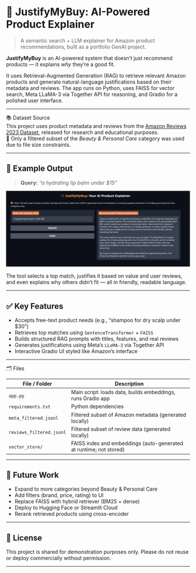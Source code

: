 # 🛒 JustifyMyBuy: AI-Powered Product Explainer

> A semantic search + LLM explainer for Amazon product recommendations, built as a portfolio GenAI project.

**JustifyMyBuy** is an AI-powered system that doesn’t just recommend products — it explains *why* they’re a good fit.

It uses Retrieval-Augmented Generation (RAG) to retrieve relevant Amazon products and generate natural-language justifications based on their metadata and reviews. The app runs on Python, uses FAISS for vector search, Meta LLaMA-3 via Together API for reasoning, and Gradio for a polished user interface.

---

📚 Dataset Source  
This project uses product metadata and reviews from the [Amazon Reviews 2023 Dataset](https://amazon-reviews-2023.github.io), released for research and educational purposes.  
🔹 Only a filtered subset of the *Beauty & Personal Care* category was used due to file size constraints.

---

## 📸 Example Output

> **Query:** _“a hydrating lip balm under $15”_

<p align="center">
  <img src="example-output.png" alt="JustifyMyBuy Demo Screenshot" width="800"/>
</p>

The tool selects a top match, justifies it based on value and user reviews, and even explains why others didn’t fit — all in friendly, readable language.

---

## ✅ Key Features

- Accepts free-text product needs (e.g., “shampoo for dry scalp under $30”)
- Retrieves top matches using `SentenceTransformer` + `FAISS`
- Builds structured RAG prompts with titles, features, and real reviews
- Generates justifications using Meta’s `LLaMA-3` via Together API
- Interactive Gradio UI styled like Amazon’s interface

---

🗂️ Files

| File / Folder                     | Description                                                       |
|----------------------------------|-------------------------------------------------------------------|
| `app.py`                         | Main script: loads data, builds embeddings, runs Gradio app       |
| `requirements.txt`              | Python dependencies                                                |
| `meta_filtered.jsonl`           | Filtered subset of Amazon metadata (generated locally)             |
| `reviews_filtered.jsonl`        | Filtered subset of review data (generated locally)                 |
| `vector_store/`                 | FAISS index and embeddings (auto-generated at runtime; not stored) |

---

## 🧠 Future Work

- Expand to more categories beyond Beauty & Personal Care
- Add filters (brand, price, rating) to UI
- Replace FAISS with hybrid retriever (BM25 + dense)
- Deploy to Hugging Face or Streamlit Cloud
- Rerank retrieved products using cross-encoder

---

## 📜 License

This project is shared for demonstration purposes only. Please do not reuse or deploy commercially without permission.

---

